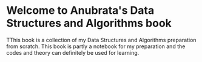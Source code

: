 # Welcome to Anubrata's Data Structures and Algorithms book

TThis book is a collection of my Data Structures and Algorithms preparation from scratch. This book is partly a notebook for my preparation
and the codes and theory can definitely be used for learning.

```{tableofcontents}
```
